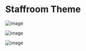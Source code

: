 # Staffroom Theme

![image](https://github.com/user-attachments/assets/7658f1f9-98a4-41f5-b949-df7dffce67a6)


![image](https://github.com/user-attachments/assets/5e23a5d8-8e35-498e-bd67-e656b547c73d)

![image](https://github.com/user-attachments/assets/639d06f3-3ef8-4711-b235-0fcd7bddf558)
